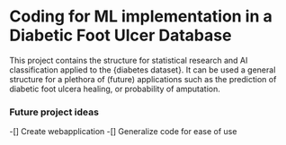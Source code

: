 # Coding for ML implementation in a Diabetic Foot Ulcer Database

This project contains the structure for statistical research and AI classification applied to the {diabetes dataset}. It can be used a general structure for a plethora of (future) applications such as the prediction of diabetic foot ulcera healing, or probability of amputation.

### Future project ideas
-[] Create webapplication
-[] Generalize code for ease of use

